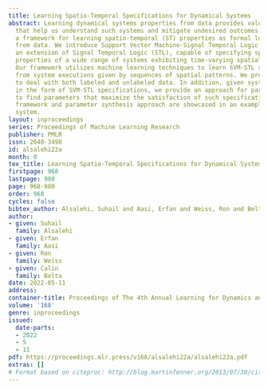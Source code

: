 ```yaml
---
title: Learning Spatio-Temporal Specifications for Dynamical Systems
abstract: Learning dynamical systems properties from data provides valuable insights
  that help us understand such systems and mitigate undesired outcomes. We propose
  a framework for learning spatio-temporal (ST) properties as formal logic specifications
  from data. We introduce Support Vector Machine-Signal Temporal Logic (SVM-STL),
  an extension of Signal Temporal Logic (STL), capable of specifying spatial and temporal
  properties of a wide range of systems exhibiting time-varying spatial patterns.
  Our framework utilizes machine learning techniques to learn SVM-STL specifications
  from system executions given by sequences of spatial patterns. We present methods
  to deal with both labeled and unlabeled data. In addition, given system requirements
  in the form of SVM-STL specifications, we provide an approach for parameter synthesis
  to find parameters that maximize the satisfaction of such specifications. Our learning
  framework and parameter synthesis approach are showcased in an example of a reaction-diffusion
  system.
layout: inproceedings
series: Proceedings of Machine Learning Research
publisher: PMLR
issn: 2640-3498
id: alsalehi22a
month: 0
tex_title: Learning Spatio-Temporal Specifications for Dynamical Systems
firstpage: 968
lastpage: 980
page: 968-980
order: 968
cycles: false
bibtex_author: Alsalehi, Suhail and Aasi, Erfan and Weiss, Ron and Belta, Calin
author:
- given: Suhail
  family: Alsalehi
- given: Erfan
  family: Aasi
- given: Ron
  family: Weiss
- given: Calin
  family: Belta
date: 2022-05-11
address:
container-title: Proceedings of The 4th Annual Learning for Dynamics and Control Conference
volume: '168'
genre: inproceedings
issued:
  date-parts:
  - 2022
  - 5
  - 11
pdf: https://proceedings.mlr.press/v168/alsalehi22a/alsalehi22a.pdf
extras: []
# Format based on citeproc: http://blog.martinfenner.org/2013/07/30/citeproc-yaml-for-bibliographies/
---
```

